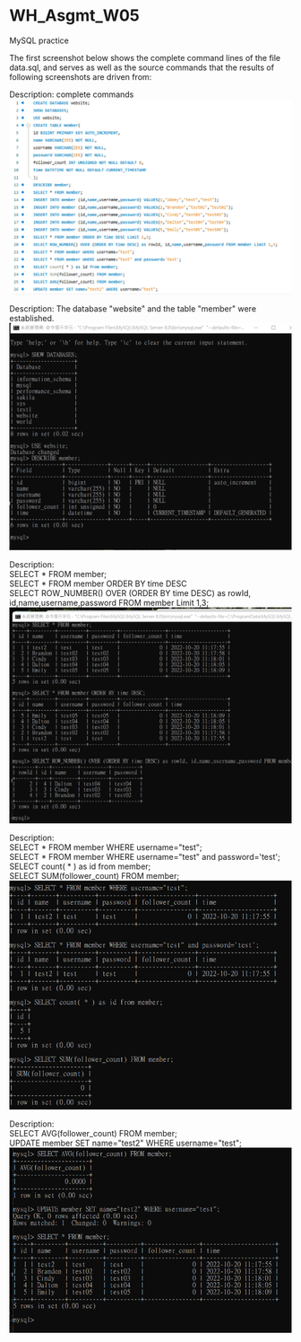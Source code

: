 # WH_Asgmt_W05
MySQL practice

The first screenshot below shows the complete command lines of the file data.sql, and serves as well as the source commands that the results of following screenshots are driven from:

Description: complete commands
![image](https://github.com/vivian-wj-lin/WH_Asgmt_W05/blob/main/commands.png)

Description: The database "website" and the table "member" were established.
![image](https://github.com/vivian-wj-lin/WH_Asgmt_W05/blob/main/reqt2.png)

Description:   
SELECT * FROM member;  
SELECT * FROM member ORDER BY time DESC  
SELECT ROW_NUMBER() OVER (ORDER BY time DESC) as rowId, id,name,username,password FROM member Limit 1,3;  
![image](https://github.com/vivian-wj-lin/WH_Asgmt_W05/blob/main/reqt3_pic2.png)

Description:  
SELECT * FROM member WHERE username="test";  
SELECT * FROM member WHERE username="test" and password='test';  
SELECT count( * ) as id from member;  
SELECT SUM(follower_count) FROM member;  
![image](https://github.com/vivian-wj-lin/WH_Asgmt_W05/blob/main/reqt3_pic3.png)

Description:   
SELECT AVG(follower_count) FROM member;  
UPDATE member SET name="test2" WHERE username="test";  
![image](https://github.com/vivian-wj-lin/WH_Asgmt_W05/blob/main/reqt3_pic4.png)
